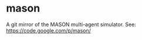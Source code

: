 mason
=====

A git mirror of the MASON multi-agent simulator. See: https://code.google.com/p/mason/

